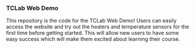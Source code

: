 ### TCLab Web Demo
This repository is the code for the TCLab Web Demo! Users can easily access the website and try out the heaters and temperature sensors for the first time before getting started. This will allow new users to have some easy success which will make them excited about learning their course.